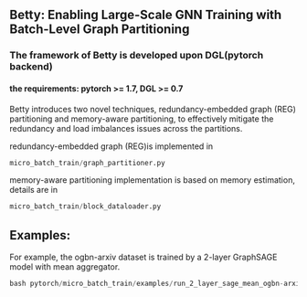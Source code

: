 ## Betty: Enabling Large-Scale GNN Training with Batch-Level Graph Partitioning  

### The framework of Betty is developed upon DGL(pytorch backend)  
#### the requirements:  pytorch >= 1.7, DGL >= 0.7

Betty introduces two novel techniques, redundancy-embedded graph (REG) partitioning and memory-aware partitioning, to effectively mitigate the redundancy and load imbalances issues across the partitions. 


redundancy-embedded graph (REG)is implemented in 
```python
micro_batch_train/graph_partitioner.py  
```
memory-aware partitioning implementation is based on memory estimation, details are in 
```python
micro_batch_train/block_dataloader.py  
```
## Examples:

For example, 
the ogbn-arxiv dataset is trained by a 2-layer GraphSAGE model with mean aggregator.  
```python
bash pytorch/micro_batch_train/examples/run_2_layer_sage_mean_ogbn-arxiv.sh
```

